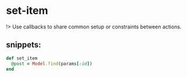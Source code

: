 # set-item
!> Use callbacks to share common setup or constraints between actions.

## snippets:
```rb
def set_item
  @post = Model.find(params[:id])
end
```
